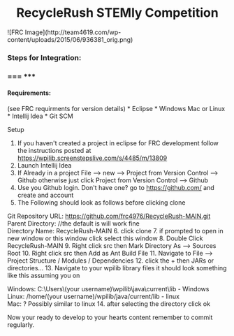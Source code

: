 <div align="center"><h1>RecycleRush STEMly Competition</h1></div>
![FRC Image](http://team4619.com/wp-content/uploads/2015/06/936381_orig.png)
<h3>Steps for Integration:<h3>
===
***
<h4>Requirements:</h4>
(see FRC requirments for version details)
* Eclipse
* Windows Mac or Linux 
* Intellij Idea
* Git SCM

Setup

1.  If you haven't created a project in eclipse for FRC development follow the instructions posted at https://wpilib.screenstepslive.com/s/4485/m/13809
2. Launch Intellij Idea
3. If Already in a project File --> new --> Project from Version Control --> Github otherwise just click  Project from Version Control --> Github
4. Use you Github login. Don't have one? go to https://github.com/ and create and account
5. The Following should look as follows before clicking clone

 Git Repository URL: https://github.com/frc4976/RecycleRush-MAIN.git<br>
 Parent Directory: //the default is will work fine<br>
 Directory Name: RecycleRush-MAIN
6. click clone
7. if prompted to open in new window or this window click select this window
8. Double Click RecycleRush-MAIN
9. Right click src then Mark Directory As --> Sources Root
10. Right click src then Add as Ant Build File
11. Navigate to File --> Project Structure / Modules / Dependencies
12. click the + then JARs or directories...
13. Navigate to your wpilib library files it should look something like this assuming you on 

 Windows: C:\Users\\(your username)\wpilib\java\current\lib - Windows <br>
 Linux: /home/(your username)/wpilib/java/current/lib - linux <br>
 Mac: ? Possibly similar to linux
14. after selecting the directory click ok

Now your ready to develop to your hearts content remember to commit regularly. 

